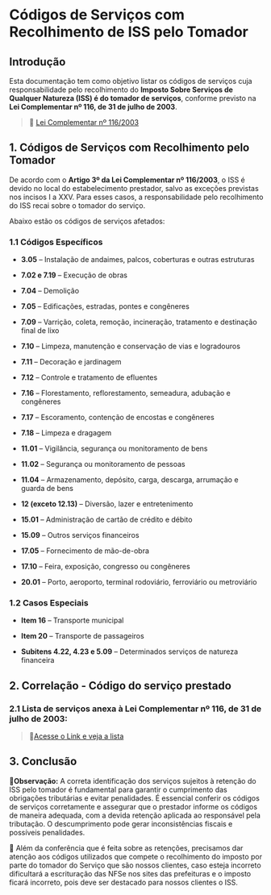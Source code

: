 # Códigos de Serviços com Recolhimento de ISS pelo Tomador

## Introdução

Esta documentação tem como objetivo listar os códigos de serviços cuja responsabilidade pelo recolhimento do **Imposto Sobre Serviços de Qualquer Natureza (ISS) é do tomador de serviços**, conforme previsto na **Lei Complementar nº 116, de 31 de julho de 2003**.

> 🔗 [Lei Complementar nº 116/2003](https://www.planalto.gov.br/ccivil_03/leis/lcp/lcp116.htm)

## 1. Códigos de Serviços com Recolhimento pelo Tomador

De acordo com o **Artigo 3º da Lei Complementar nº 116/2003**, o ISS é devido no local do estabelecimento prestador, salvo as exceções previstas nos incisos I a XXV. Para esses casos, a responsabilidade pelo recolhimento do ISS recai sobre o tomador do serviço.

Abaixo estão os códigos de serviços afetados:

### 1.1 Códigos Específicos

- **3.05** – Instalação de andaimes, palcos, coberturas e outras estruturas

- **7.02 e 7.19** – Execução de obras

- **7.04** – Demolição

- **7.05** – Edificações, estradas, pontes e congêneres

- **7.09** – Varrição, coleta, remoção, incineração, tratamento e destinação final de lixo

- **7.10** – Limpeza, manutenção e conservação de vias e logradouros

- **7.11** – Decoração e jardinagem

- **7.12** – Controle e tratamento de efluentes

- **7.16** – Florestamento, reflorestamento, semeadura, adubação e congêneres

- **7.17** – Escoramento, contenção de encostas e congêneres

- **7.18** – Limpeza e dragagem

- **11.01** – Vigilância, segurança ou monitoramento de bens

- **11.02** – Segurança ou monitoramento de pessoas

- **11.04** – Armazenamento, depósito, carga, descarga, arrumação e guarda de bens

- **12 (exceto 12.13)** – Diversão, lazer e entretenimento

- **15.01** – Administração de cartão de crédito e débito

- **15.09** – Outros serviços financeiros

- **17.05** – Fornecimento de mão-de-obra

- **17.10** – Feira, exposição, congresso ou congêneres

- **20.01** – Porto, aeroporto, terminal rodoviário, ferroviário ou metroviário

### 1.2 Casos Especiais

- **Item 16** – Transporte municipal

- **Item 20** – Transporte de passageiros

- **Subitens 4.22, 4.23 e 5.09** – Determinados serviços de natureza financeira

## 2. Correlação - Código do serviço prestado

### 2.1 Lista de serviços anexa à Lei Complementar nº 116, de 31 de julho de 2003:

> 🔗[Acesse o Link e veja a lista](http://sped.rfb.gov.br/pagina/show/1601)


## 3. Conclusão

:small_blue_diamond:**Observação:** A correta identificação dos serviços sujeitos à retenção do ISS pelo tomador é fundamental para garantir o cumprimento das obrigações tributárias e evitar penalidades. É essencial conferir os códigos de serviços corretamente e assegurar que o prestador informe os códigos de maneira adequada, com a devida retenção aplicada ao responsável pela tributação. O descumprimento pode gerar inconsistências fiscais e possíveis penalidades.

:pushpin: Além da conferência que é feita sobre as retenções, precisamos dar atenção aos códigos utilizados que compete o recolhimento do imposto por parte do tomador do Serviço que são nossos clientes, caso esteja incorreto dificultará a escrituração das NFSe nos sites das prefeituras e o imposto ficará incorreto, pois deve ser destacado para nossos clientes o ISS.

